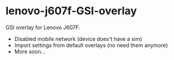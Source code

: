 # lenovo-j607f-GSI-overlay
GSI overlay for Lenovo J607F. 

* Disabled mobile network (device does't have a sim)
* Import settings from default overlays (no need them anymore)
* More soon...
